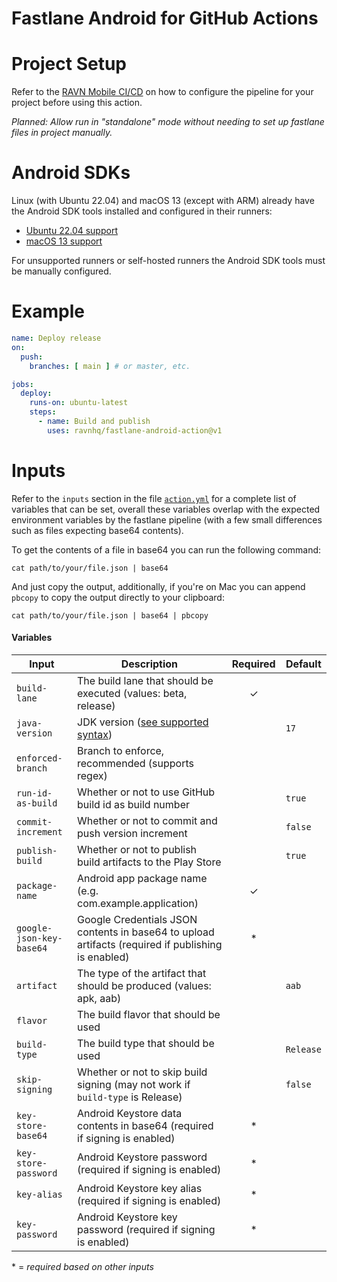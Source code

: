 # Fastlane Android for GitHub Actions

# Project Setup

Refer to the [RAVN Mobile CI/CD](https://github.com/ravnhq/mobile-cicd) on how to configure the pipeline for your
project before using this action.

_Planned: Allow run in "standalone" mode without needing to set up fastlane files in project manually._

# Android SDKs

Linux (with Ubuntu 22.04) and macOS 13 (except with ARM) already have the Android SDK tools installed and configured in
their runners:

- [Ubuntu 22.04 support](https://github.com/actions/runner-images/blob/main/images/linux/Ubuntu2204-Readme.md#android)
- [macOS 13 support](https://github.com/actions/runner-images/blob/main/images/macos/macos-13-Readme.md#android)

For unsupported runners or self-hosted runners the Android SDK tools must be manually configured.

# Example

```yaml
name: Deploy release
on:
  push:
    branches: [ main ] # or master, etc.

jobs:
  deploy:
    runs-on: ubuntu-latest
    steps:
      - name: Build and publish
        uses: ravnhq/fastlane-android-action@v1

```

# Inputs

Refer to the `inputs` section in the file [`action.yml`](action.yml) for a complete list of variables that can be set,
overall these variables overlap with the expected environment variables by the fastlane pipeline (with a few small
differences such as files expecting base64 contents).

To get the contents of a file in base64 you can run the following command:

```shell
cat path/to/your/file.json | base64 
```

And just copy the output, additionally, if you're on Mac you can append `pbcopy` to copy the output directly to your
clipboard:

```shell
cat path/to/your/file.json | base64 | pbcopy
```

#### Variables

| Input                    | Description                                                                                          | Required | Default   |
|--------------------------|------------------------------------------------------------------------------------------------------|:--------:|-----------|
| `build-lane`             | The build lane that should be executed (values: beta, release)                                       |    ✓     |           |
| `java-version`           | JDK version ([see supported syntax](https://github.com/actions/setup-java#supported-version-syntax)) |          | `17`      |
| `enforced-branch`        | Branch to enforce, recommended (supports regex)                                                      |          |           |
| `run-id-as-build`        | Whether or not to use GitHub build id as build number                                                |          | `true`    |
| `commit-increment`       | Whether or not to commit and push version increment                                                  |          | `false`   |
| `publish-build`          | Whether or not to publish build artifacts to the Play Store                                          |          | `true`    |
| `package-name`           | Android app package name (e.g. com.example.application)                                              |    ✓     |           |
| `google-json-key-base64` | Google Credentials JSON contents in base64 to upload artifacts (required if publishing is enabled)   |    *     |           |
| `artifact`               | The type of the artifact that should be produced (values: apk, aab)                                  |          | `aab`     |
| `flavor`                 | The build flavor that should be used                                                                 |          |           |
| `build-type`             | The build type that should be used                                                                   |          | `Release` |
| `skip-signing`           | Whether or not to skip build signing (may not work if `build-type` is Release)                       |          | `false`   |
| `key-store-base64`       | Android Keystore data contents in base64 (required if signing is enabled)                            |    *     |           |
| `key-store-password`     | Android Keystore password (required if signing is enabled)                                           |    *     |           |
| `key-alias`              | Android Keystore key alias (required if signing is enabled)                                          |    *     |           |
| `key-password`           | Android Keystore key password (required if signing is enabled)                                       |    *     |           |

\* = _required based on other inputs_
